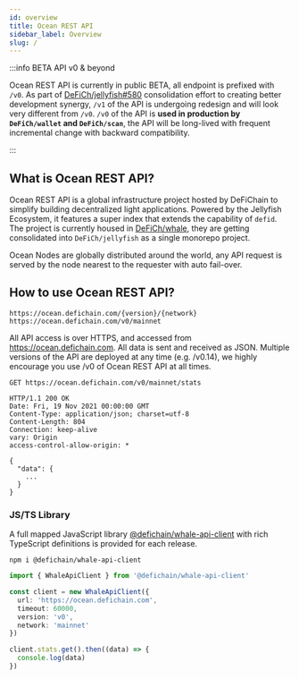 ```yaml
---
id: overview 
title: Ocean REST API 
sidebar_label: Overview 
slug: /
---
```


:::info BETA API v0 & beyond

Ocean REST API is currently in public BETA, all endpoint is prefixed with `/v0`. As part of
[DeFiCh/jellyfish#580](https://github.com/DeFiCh/jellyfish/issues/580) consolidation effort to creating better 
development synergy, `/v1` of the API is undergoing redesign and will look very different from `/v0`. 
`/v0` of the API is **used in production by `DeFiCh/wallet` and `DeFiCh/scan`**, the API will be long-lived with 
frequent incremental change with backward compatibility.

:::

## What is Ocean REST API?

Ocean REST API is a global infrastructure project hosted by DeFiChain to simplify building decentralized light 
applications. Powered by the Jellyfish Ecosystem, it features a super index that extends the capability of `defid`. The 
project is currently housed in [DeFiCh/whale](https://github.com/DeFiCh/whale), they are getting consolidated into 
`DeFiCh/jellyfish` as a single monorepo project.

Ocean Nodes are globally distributed around the world, any API request is served by the node nearest to the requester 
with auto fail-over.

## How to use Ocean REST API?

```
https://ocean.defichain.com/{version}/{network}
https://ocean.defichain.com/v0/mainnet
```

All API access is over HTTPS, and accessed from https://ocean.defichain.com. All data is sent and received as JSON.
Multiple versions of the API are deployed at any time (e.g. /v0.14), we highly encourage you use /v0 of Ocean REST API 
at all times.

```http request
GET https://ocean.defichain.com/v0/mainnet/stats

HTTP/1.1 200 OK
Date: Fri, 19 Nov 2021 00:00:00 GMT
Content-Type: application/json; charset=utf-8
Content-Length: 804
Connection: keep-alive
vary: Origin
access-control-allow-origin: *

{
  "data": {
    ...
  }
}
```

### JS/TS Library

A full mapped JavaScript library 
[@defichain/whale-api-client](https://www.npmjs.com/package/@defichain/whale-api-client) with rich TypeScript 
definitions is provided for each release.

```shell
npm i @defichain/whale-api-client
```

```ts
import { WhaleApiClient } from '@defichain/whale-api-client'

const client = new WhaleApiClient({
  url: 'https://ocean.defichain.com',
  timeout: 60000,
  version: 'v0',
  network: 'mainnet'
})

client.stats.get().then((data) => {
  console.log(data)
})
```
